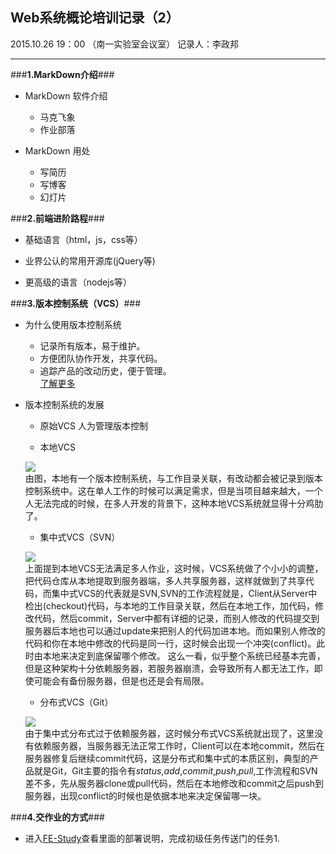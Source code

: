 ﻿## **Web系统概论培训记录（2）**

2015.10.26  19：00 （南一实验室会议室）
记录人：李政邦

---

###**1.MarkDown介绍**###

 * MarkDown 软件介绍
     * 马克飞象
     * 作业部落
 
 * MarkDown 用处
     * 写简历
     * 写博客
     * 幻灯片

###**2.前端进阶路程**###
 * 基础语言（html，js，css等）
 
 * 业界公认的常用开源库(jQuery等)
 
 * 更高级的语言（nodejs等）

###**3.版本控制系统（VCS）**###
* 为什么使用版本控制系统
    * 记录所有版本，易于维护。
    * 方便团队协作开发，共享代码。
    * 追踪产品的改动历史，便于管理。<br/>
    [了解更多](http://pm.readthedocs.org/zh_CN/latest/vcs/understanding.html)

* 版本控制系统的发展

    * 原始VCS 
      人为管理版本控制 

    * 本地VCS  
    
     ![](http://d.pcs.baidu.com/thumbnail/298466c4dd5b4d54526aae5d859268ad?fid=758858006-250528-313667955532059&time=1445947200&rt=sh&sign=FDTAER-DCb740ccc5511e5e8fedcff06b081203-F1TrPAza1J40%2F5LrdeE%2FARXQjTA%3D&expires=2h&chkv=0&chkbd=0&chkpc=&dp-logid=6954814370863651836&dp-callid=0&size=c850_u580&quality=100)<br/>
     由图，本地有一个版本控制系统，与工作目录关联，有改动都会被记录到版本控制系统中。这在单人工作的时候可以满足需求，但是当项目越来越大，一个人无法完成的时候，在多人开发的背景下，这种本地VCS系统就显得十分鸡肋了。
     
     
    * 集中式VCS（SVN）
    
     ![](https://photos-4.dropbox.com/t/2/AAAZ0GKMaY2weeqAMvQdPG9mOsLmVI1rzSCnJjiZni3AMg/12/484241668/jpeg/32x32/1/1445954400/0/2/svn.jpg/CITi8-YBIAEgAiADIAUgBygH/IHsK4g-rOEyZXVaZx7AIubfLnYc9P0ii0QrBghRt4x4?size=1280x960&size_mode=2) <br/>
     上面提到本地VCS无法满足多人作业，这时候，VCS系统做了个小小的调整，把代码仓库从本地提取到服务器端，多人共享服务器，这样就做到了共享代码，而集中式VCS的代表就是SVN,SVN的工作流程就是，Client从Server中检出(checkout)代码，与本地的工作目录关联，然后在本地工作，加代码，修改代码，然后commit，Server中都有详细的记录，而别人修改的代码提交到服务器后本地也可以通过update来把别人的代码加进本地。而如果别人修改的代码和你在本地中修改的代码是同一行，这时候会出现一个冲突(conflict)。此时由本地来决定到底保留哪个修改。
     这么一看，似乎整个系统已经基本完善，但是这种架构十分依赖服务器，若服务器崩溃，会导致所有人都无法工作，即使可能会有备份服务器，但是也还是会有局限。
     
    * 分布式VCS（Git）
    
    ![](https://photos-3.dropbox.com/t/2/AAAsqVnasRDFq664lsEKEEmusw7rRJNabfdTHzeuREAdWQ/12/484241668/jpeg/32x32/1/1445947200/0/2/git.jpg/CITi8-YBIAEgAiADIAUgBygH/MTt_WhBOHvmk8DVqS2g6UNiMuLhi1ajGU0croYwF4ws?size=1280x960&size_mode=2)<br/>
    由于集中式分布式过于依赖服务器，这时候分布式VCS系统就出现了，这里没有依赖服务器，当服务器无法正常工作时，Client可以在本地commit，然后在服务器修复后继续commit代码，这是分布式和集中式的本质区别，典型的产品就是Git，Git主要的指令有*status*,*add*,*commit*,*push*,*pull*,工作流程和SVN差不多，先从服务器clone或pull代码，然后在本地修改和commit之后push到服务器，出现conflict的时候也是依据本地来决定保留哪一块。
    
###**4.交作业的方式**###
* 进入[FE-Study](https://github.com/ITEC-ELWG/FE-Study)查看里面的部署说明，完成初级任务传送门的任务1.

